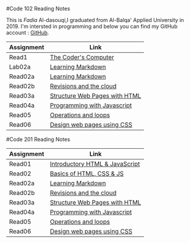 #Code 102 Reading Notes

This is *Fadia* Al-dasouqi,I graduated from Al-Balqa' Applied University in 2019. 
I'm intersted in programming and below you can find my GitHub account :
[GitHub](https://github.com/Al-dasouqi).


Assignment        |      Link                                         |
------------------| ----------------------------------------------    |
Read1             | [The Coder's Computer](102/read1.md)              |
Lab02a            | [Learning Markdown](102/lab02a.md)                |
Read02a           | [Learning Markdown](102/read02a.md)               |
Read02b           | [Revisions and the cloud](102/read02b.md)         |
Read03a           | [Structure Web Pages with HTML](102/read03a.md)   |
Read04a           | [Programming with Javascript](102/read04a.md)     |
Read05            | [Operations and loops](102/read05.md)             |
Read06            | [Design web pages using CSS](102/read06.md)       |


#Code 201 Reading Notes

Assignment        |      Link                                         |
------------------| ----------------------------------------------    |
Read01            | [Introductory HTML & JavaScript](201/class1.md)   |
Read02            | [Basics of HTML, CSS & JS](201/class2.md)         |
Read02a           | [Learning Markdown](read02a.md)                   |
Read02b           | [Revisions and the cloud](read02b.md)             |
Read03a           | [Structure Web Pages with HTML](read03a.md)       |
Read04a           | [Programming with Javascript](read04a.md)         |
Read05            | [Operations and loops](read05.md)                 |
Read06            | [Design web pages using CSS](read06.md)           |





